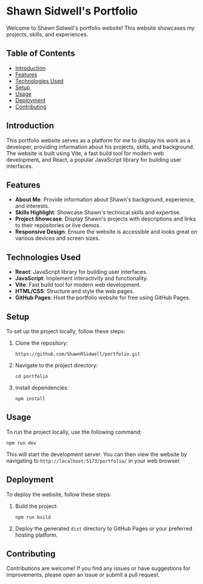 # Shawn Sidwell's Portfolio

Welcome to Shawn Sidwell's portfolio website! This website showcases my projects, skills, and experiences.

## Table of Contents

- [Introduction](#introduction)
- [Features](#features)
- [Technologies Used](#technologies-used)
- [Setup](#setup)
- [Usage](#usage)
- [Deployment](#deployment)
- [Contributing](#contributing)

## Introduction

This portfolio website serves as a platform for me to display his work as a developer, providing information about his projects, skills, and background. The website is built using Vite, a fast build tool for modern web development, and React, a popular JavaScript library for building user interfaces.

## Features

- **About Me**: Provide information about Shawn's background, experience, and interests.
- **Skills Highlight**: Showcase Shawn's technical skills and expertise.
- **Project Showcase**: Display Shawn's projects with descriptions and links to their repositories or live demos.
- **Responsive Design**: Ensure the website is accessible and looks great on various devices and screen sizes.

## Technologies Used

- **React**: JavaScript library for building user interfaces.
- **JavaScript**: Implement interactivity and functionality.
- **Vite**: Fast build tool for modern web development.
- **HTML/CSS**: Structure and style the web pages.
- **GitHub Pages**: Host the portfolio website for free using GitHub Pages.

## Setup

To set up the project locally, follow these steps:

1. Clone the repository:

    ```https://github.com/ShawnRSidwell/portfolio.git```

2. Navigate to the project directory:

   ```cd portfolio```

3. Install dependencies:

   ```npm install```

## Usage

To run the project locally, use the following command:

`npm run dev`

This will start the development server. You can then view the website by navigating to `http://localhost:5173/portfolio/` in your web browser.

## Deployment

To deploy the website, follow these steps:

1. Build the project:

   `npm run build`

2. Deploy the generated `dist` directory to GitHub Pages or your preferred hosting platform.

## Contributing

Contributions are welcome! If you find any issues or have suggestions for improvements, please open an issue or submit a pull request.
